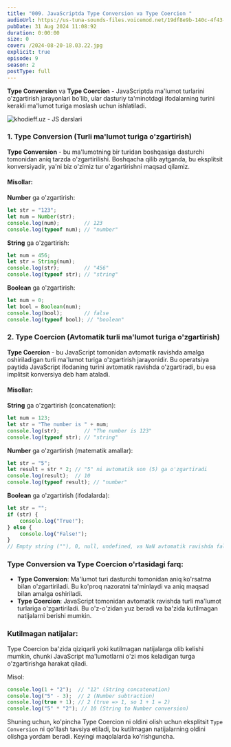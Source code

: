 ```yaml
---
title: "009. JavaScriptda Type Conversion va Type Coercion "
audioUrl: https://us-tuna-sounds-files.voicemod.net/19df8e9b-140c-4f43-8c0e-09c162821765-1658350707858.mp3
pubDate: 31 Aug 2024 11:08:92
duration: 0:00:00
size: 0
cover: /2024-08-20-18.03.22.jpg
explicit: true
episode: 9
season: 2
postType: full
---
```

**Type Conversion** va **Type Coercion** - JavaScriptda ma'lumot turlarini o'zgartirish jarayonlari bo'lib, ular dasturiy ta'minotdagi ifodalarning turini kerakli ma'lumot turiga moslash uchun ishlatiladi.

![khodieff.uz - JS darslari](https://pbs.twimg.com/media/EiuhiPVU8AAwjhF?format=jpg&name=4096x4096 "khodieff.uz - JS darslari")



### 1. **Type Conversion (Turli ma'lumot turiga o'zgartirish)**

**Type Conversion** - bu ma'lumotning bir turidan boshqasiga dasturchi tomonidan aniq tarzda o'zgartirilishi. Boshqacha qilib aytganda, bu eksplitsit konversiyadir, ya'ni biz o'zimiz tur o'zgartirishni maqsad qilamiz.

#### Misollar:

**Number** ga o'zgartirish:

```javascript
let str = "123";
let num = Number(str);
console.log(num);        // 123
console.log(typeof num); // "number"
```

**String** ga o'zgartirish:

```javascript
let num = 456;
let str = String(num);
console.log(str);        // "456"
console.log(typeof str); // "string"
```

**Boolean** ga o'zgartirish:

```javascript
let num = 0;
let bool = Boolean(num);
console.log(bool);       // false
console.log(typeof bool); // "boolean"
```

### 2. **Type Coercion (Avtomatik turli ma'lumot turiga o'zgartirish)**

**Type Coercion** - bu JavaScript tomonidan avtomatik ravishda amalga oshiriladigan turli ma'lumot turiga o'zgartirish jarayonidir. Bu operatsiya paytida JavaScript ifodaning turini avtomatik ravishda o'zgartiradi, bu esa implitsit konversiya deb ham ataladi.

#### Misollar:

**String** ga o'zgartirish (concatenation):

```javascript
let num = 123;
let str = "The number is " + num;
console.log(str);        // "The number is 123"
console.log(typeof str); // "string"
```

**Number** ga o'zgartirish (matematik amallar):

```javascript
let str = "5";
let result = str * 2; // "5" ni avtomatik son (5) ga o'zgartiradi
console.log(result);  // 10
console.log(typeof result); // "number"
```

**Boolean** ga o'zgartirish (ifodalarda):

```javascript
let str = "";
if (str) {
    console.log("True!");
} else {
    console.log("False!");
}
// Empty string (""), 0, null, undefined, va NaN avtomatik ravishda false bo'ladi.
```

### **Type Conversion va Type Coercion o'rtasidagi farq:**

* **Type Conversion**: Ma'lumot turi dasturchi tomonidan aniq ko'rsatma bilan o'zgartiriladi. Bu ko'proq nazoratni ta'minlaydi va aniq maqsad bilan amalga oshiriladi.
* **Type Coercion**: JavaScript tomonidan avtomatik ravishda turli ma'lumot turlariga o'zgartiriladi. Bu o'z-o'zidan yuz beradi va ba'zida kutilmagan natijalarni berishi mumkin.

### **Kutilmagan natijalar:**

Type Coercion ba'zida qiziqarli yoki kutilmagan natijalarga olib kelishi mumkin, chunki JavaScript ma'lumotlarni o'zi mos keladigan turga o'zgartirishga harakat qiladi.

Misol:

```javascript
console.log(1 + "2");  // "12" (String concatenation)
console.log("5" - 3);  // 2 (Number subtraction)
console.log(true + 1); // 2 (true => 1, so 1 + 1 = 2)
console.log("5" * "2"); // 10 (String to Number conversion)
```

Shuning uchun, ko'pincha Type Coercion ni oldini olish uchun eksplitsit `Type Conversion` ni qo'llash tavsiya etiladi, bu kutilmagan natijalarning oldini olishga yordam beradi. Keyingi maqolalarda ko'rishguncha.